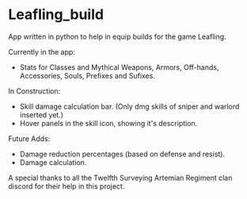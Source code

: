 # Leafling_build
App written in python to help in equip builds for the game Leafling. 

Currently in the app:
  - Stats for Classes and Mythical Weapons, Armors, Off-hands, Accessories, Souls, Prefixes and Sufixes.

In Construction: 
  - Skill damage calculation bar. (Only dmg skills of sniper and warlord inserted yet.) 
  - Hover panels in the skill icon, showing it's description.

Future Adds:
  - Damage reduction percentages (based on defense and resist). 
  - Damage calculation. 


A special thanks to all the Twelfth Surveying Artemian Regiment clan discord for their help in this project.
